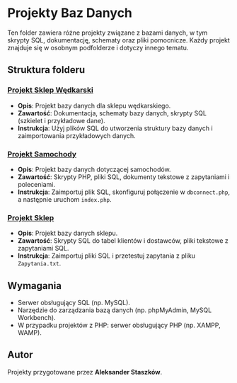 # Projekty Baz Danych

Ten folder zawiera różne projekty związane z bazami danych, w tym skrypty SQL, dokumentację, schematy oraz pliki pomocnicze. Każdy projekt znajduje się w osobnym podfolderze i dotyczy innego tematu.

## Struktura folderu

### [Projekt Sklep Wędkarski](#)

- **Opis**: Projekt bazy danych dla sklepu wędkarskiego.
- **Zawartość**: Dokumentacja, schematy bazy danych, skrypty SQL (szkielet i przykładowe dane).
- **Instrukcja**: Użyj plików SQL do utworzenia struktury bazy danych i zaimportowania przykładowych danych.

### [Projekt Samochody](#)

- **Opis**: Projekt bazy danych dotyczącej samochodów.
- **Zawartość**: Skrypty PHP, pliki SQL, dokumenty tekstowe z zapytaniami i poleceniami.
- **Instrukcja**: Zaimportuj plik SQL, skonfiguruj połączenie w `dbconnect.php`, a następnie uruchom `index.php`.

### [Projekt Sklep](#)

- **Opis**: Projekt bazy danych sklepu.
- **Zawartość**: Skrypty SQL do tabel klientów i dostawców, pliki tekstowe z zapytaniami SQL.
- **Instrukcja**: Zaimportuj pliki SQL i przetestuj zapytania z pliku `Zapytania.txt`.

## Wymagania

- Serwer obsługujący SQL (np. MySQL).
- Narzędzie do zarządzania bazą danych (np. phpMyAdmin, MySQL Workbench).
- W przypadku projektów z PHP: serwer obsługujący PHP (np. XAMPP, WAMP).

## Autor

Projekty przygotowane przez **Aleksander Staszków**.
